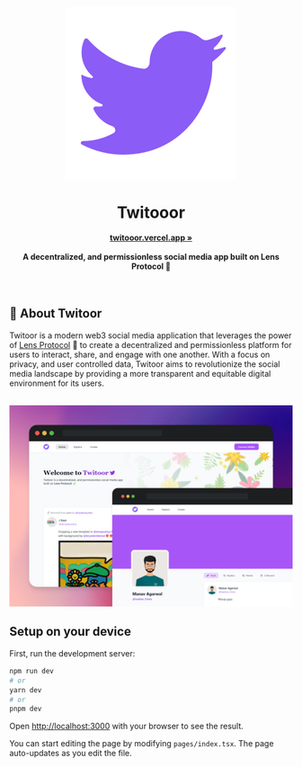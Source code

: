 <div align="center">
    <img src="public/favicon.svg" alt="Twitoor Logo">
    <h1>Twitooor</h1>
    <a href="https://twitooor.vercel.app/"><b>twitooor.vercel.app »</b></a><br><br>
    <strong>A decentralized, and permissionless social media app built on Lens Protocol 🌿</strong>
</div>
<br><br>

## 🌿 About Twitoor

Twitoor is a modern web3 social media application that leverages the power of [Lens Protocol](http://lens.xyz) 🌿 to create a decentralized and permissionless platform for users to interact, share, and engage with one another. With a focus on privacy, and user controlled data, Twitoor aims to revolutionize the social media landscape by providing a more transparent and equitable digital environment for its users.
<br><br>
<div align="center">
    <img src="assets/Mockup1.png" alt="Mockup">
</div>

## Setup on your device

First, run the development server:

```bash
npm run dev
# or
yarn dev
# or
pnpm dev
```

Open [http://localhost:3000](http://localhost:3000) with your browser to see the result.

You can start editing the page by modifying `pages/index.tsx`. The page auto-updates as you edit the file.
